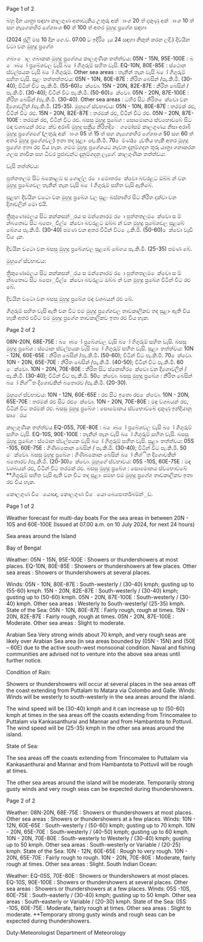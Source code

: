Page 1 of 2

බහු දින යාත්‍රා සඳහා කාලගුණ අනාවැකිය උතුරු අක්ාාංශ 20 ත් දකුණු අක්ාාංශ 10 ත් සහ නැගෙනහිර ගේශාාංශ 60 ත් 100 ත් අතර මුහුදු ප්‍රගේශ සඳහා

(2024 ජූලි මස 10 දින ගෙ.ව. 07.00 ට ඉදිරි ෙැය 24 සඳහා නිකුත් කරන ලදි.) දිවයින වටා වන මුහුදු ප්‍රගේශ

ගබාංොල ගබාකක මුහුදු ප්‍රගේශය කාලගුණික තත්ත්වය: 05N - 15N, 95E-100E : බ ොබ ෝ ප්‍රබේශවල වැසි බ ෝ ගිගුරුම් සහිත වැසි. EQ-10N, 80E-85E : ස්ථොන ස්වල්පයක වැසි බ ෝ ගිගුරුම්. Other sea areas : තැනින් තැන වැසි බ ෝ ගිගුරුම් සහිත වැසි. සුළං තත්තත්තවය: 05N - 10N, 80E-87E : නිරිත බෙසින් /පැ.කි.මී. (30-40); විටින් විට පැ.කි.මී. (55-60) ෙක්වො. 15N - 20N, 82E-87E : නිරිත බෙසින් /පැ.කි.මී. (30-40); විටින් විට පැ.කි.මී. (50-60) ෙක්වො. 05N - 20N, 87E-100E : නිරිත බෙසින් /පැ.කි.මී. (30-40). Other sea areas : ටහිර සිට නිරිත ෙක්වො වන දිශොවලින් /පැ.කි.මී. (25-35). මුහුගේ ස්වභාවය: 05N - 10N, 80E-87E : තරමක් රළු, විටින් විට රළු. 15N - 20N, 82E-87E : තරමක් රළු, විටින් විට රළු. 05N - 20N, 87E-100E : තරමක් රළු, විටින් විට රළු. බසසු මුහුදු ප්‍රබේශ : සොමොනය ස්වභොවබේ සිට මඳ වශබයන් රළු ෙක්ව අරාබි මුහුද සක්‍රීය නිරිතදිෙ ගමෝසම් කාලගුණය නිසා අරාබි මුහුදු ප්‍රගේශගේ (උතුරු අක්ාාංශ 05 ත් 15 ත් සහ නැගෙනහිර ගේශාාංශ 50 සහ 60 ත් අතර මුහුදු ප්‍රගේශවල) ඉතා තද සුළාං (ෙැ.කි.මී. 70 ෙමණ) ෙැවතිය හැකි අතර මුහුදු ප්‍රගේශ ඉතා රළු විය හැක. ගමම මුහුදු ප්‍රගේශයට නැවත දැනුම්ගදන තුරු යාත්‍රා ගනාකරන ගලස නාවික සහ ධීවර ප්‍රජාවන්ට දැනුම්ගදනු ලැගේ. කාලගුණික තත්ත්වය:

වැසි තත්ත්වය:

පුත්තතලම සිට බකොළඹ ස ගොල්ල ර ො මොතර ෙක්වො බවරළට ඔබ්බ න් වන මුහුදු ප්‍රබේශවල තැනින් තැන වැසි බ ෝ ගිගුරුම් සහිත වැසි ඇතිබේ.

සුළඟ: දිවයින වටො වන මුහුදු ප්‍රබේශ වල සුළං බස්නාහිර සිට නිරිත දක්වා වන දිශාවලින් මො එයි.

ත්‍රිකුණොමලය සිට කන්කසන්ුරය ස මන්නොරම ර ො පුත්තතලම ෙක්වො ස ම් න්බතොට සිට බපොුවිල් ෙක්වො බවරළට ඔබ්බ න් වන මුහුදු ප්‍රබේශවල සුළබේ බේගය පැ.කි.මී. (30-40) පමණ වන අතර විටින් විට ෙැ.කි.මී. (50-60) ෙක්වො වැඩි විය ැක.

දිවයින වටො වන බසසු මුහුදු ප්‍රබේශවල සුළබේ බේගය පැ.කි.මී. (25-35) පමණ බේ.

මුහුගේ ස්වභාවය:

ත්‍රිකුණොමලය සිට කන්කසන්ුරය ස මන්නොරම ර ො පුත්තතලම ෙක්වො ස ම් න්බතොට සිට බපොුවිල් ෙක්වො බවරළට ඔබ්බ න් වන මුහුදු ප්‍රබේශ විටින් විට රළු බේ.

දිවයින වටො වන බසසු මුහුදු ප්‍රබේශ මඳ වශබයන් රළු බේ.

ගිගුරුම් සහිත වැසි ඇති වන විට එම මුහුදු ප්‍රගේශවල තාවකාලිකව තද සුළාං ඇති විය හැකි අතර එවිට එම මුහුදු ප්‍රගේශ තාවකාලිකව ඉතා රළු විය හැක.

Page 2 of 2

08N-20N, 68E-75E : බ ොබ ෝ ප්‍රබේශවල වැසි බ ෝ ගිගුරුම් සහිත වැසි. බසසු මුහුදු ප්‍රබේශ : ස්ථොන ස්වල්පයක වැසි බ ෝ ගිගුරුම් සහිත වැසි. සුළාං තත්ත්වය: 10N - 12N, 60E-65E : නිරිත බෙසින් /පැ.කි.මී. (50-60); විටින් විට පැ.කි.මී. 70 ෙක්වො. 10N - 20N, 65E-70E : නිරිත බෙසින් /පැ.කි.මී. (40-50); විටින් විට පැ.කි.මී. 60 ෙක්වො. 10N - 20N, 70E-80E : නිරිත සිට ස්නොහිර ෙක්වො වන දිශොවලින් /පැ.කි.මී. (30-40); විටින් විට පැ.කි.මී. 50 ෙක්වො. බසසු මුහුදු ප්‍රබේශ : නිරිත බෙසින් බ ෝ නිශ්ිත දිශොවකින් බතොරව /පැ.කි.මී. (20-30).

මුහුගේ ස්වභාවය: 10N - 12N, 60E-65E : රළු සිට ඉතො රළු ෙක්වො. 10N - 20N, 65E-70E : තරමක් රළු සිට රළු ෙක්වො. 10N - 20N, 70E-80E : මඳ වශබයන් රළු, විටින් විට තරමක් රළු. බසසු මුහුදු ප්‍රබේශ : සොමොනය ස්වභොවබේ දකුණු ඉන්දියානු සාෙරය

කාලගුණික තත්ත්වය EQ-05S, 70E-80E : බ ොබ ෝ ප්‍රබේශවල වැසි බ ෝ ගිගුරුම් සහිත වැසි. EQ-10S, 90E-100E : තැනින් තැන වැසි බ ෝ ගිගුරුම් සහිත වැසි. බසසු මුහුදු ප්‍රබේශ : ස්ථොන ස්වල්පයක වැසි බ ෝ ගිගුරුම් සහිත වැසි. සුළාං තත්ත්වය: 05S -10S, 60E-75E : ගිණිබකොන බෙසින් / පැ.කි.මී. (30-40); විටින් විට පැ.කි.මී. 50 ෙක්වො. බසසු මුහුදු ප්‍රබේශ : ගිණිබකොන බෙසින් බ ෝ නිශ්ිත දිශොවකින් බතොරව /පැ.කි.මී. (20-30) ෙක්වො. මුහුගේ ස්වභාවය: 05S -10S, 60E-75E : මඳ වශබයන් රළු, විටින් විට තරමක් රළු. බසසු මුහුදු ප්‍රබේශ : සොමොනය ස්වභොවබේ **ගිගුරුම් සහිත වැසි ඇති වන විට තද සුළාං සමඟ එම මුහුදු ප්‍රගේශ තාවකාලිකව ඉතා රළු විය හැක.

කොලගුණ විෙයොඥ, කොලගුණ විෙයො බෙපොර්තබම්න්ුව.

Page 1 of 2

Weather forecast for multi-day boats For the sea areas in between 20N - 10S and 60E-100E (Issued at 07.00 a.m. on 10 July 2024, for next 24 hours)

Sea areas around the Island

Bay of Bengal

Weather: 05N - 15N, 95E-100E : Showers or thundershowers at most places. EQ-10N, 80E-85E : Showers or thundershowers at few places. Other sea areas : Showers or thundershowers at several places.

Winds: 05N - 10N, 80E-87E : South-westerly / (30-40) kmph; gusting up to (55-60) kmph. 15N - 20N, 82E-87E : South-westerly / (30-40) kmph; gusting up to (50-60) kmph. 05N - 20N, 87E-100E : South-westerly / (30-40) kmph. Other sea areas : Westerly to South-westerly/ (25-35) kmph. State of the Sea: 05N - 10N, 80E-87E : Fairly rough, rough at times. 15N - 20N, 82E-87E : Fairly rough, rough at times. 05N - 20N, 87E-100E : Moderate. Other sea areas : Slight to moderate.

Arabian Sea Very strong winds about 70 kmph, and very rough seas are likely over Arabian Sea area (in sea areas bounded by (05N - 15N) and (50E – 60E) due to the active south-west monsoonal condition. Naval and fishing communities are advised not to venture into the above sea areas until further notice.

Condition of Rain:

Showers or thundershowers will occur at several places in the sea areas off the coast extending from Puttalam to Matara via Colombo and Galle. Winds: Winds will be westerly to south-westerly in the sea areas around the island.

The wind speed will be (30-40) kmph and it can increase up to (50-60) kmph at times in the sea areas off the coasts extending from Trincomalee to Puttalam via Kankasanthurai and Mannar and from Hambantota to Pottuvil. The wind speed will be (25-35) kmph in the other sea areas around the island.

State of Sea:

The sea areas off the coasts extending from Trincomalee to Puttalam via Kankasanthurai and Mannar and from Hambantota to Pottuvil will be rough at times.

The other sea areas around the island will be moderate. Temporarily strong gusty winds and very rough seas can be expected during thundershowers.

Page 2 of 2

Weather: 08N-20N, 68E-75E : Showers or thundershowers at most places. Other sea areas : Showers or thundershowers at a few places. Winds: 10N - 12N, 60E-65E : South-westerly / (50-60) kmph; gusting up to 70 kmph. 10N - 20N, 65E-70E : South-westerly / (40-50) kmph; gusting up to 60 kmph. 10N - 20N, 70E-80E : South-westerly to Westerly / (30-40) kmph; gusting up to 50 kmph. Other sea areas : South-westerly or Variable / (20-25) kmph. State of the Sea: 10N - 12N, 60E-65E : Rough to very rough. 10N - 20N, 65E-70E : Fairly rough to rough. 10N - 20N, 70E-80E : Moderate, fairly rough at times. Other sea areas : Slight. South Indian Ocean:

Weather: EQ-05S, 70E-80E : Showers or thundershowers at most places. EQ-10S, 90E-100E : Showers or thundershowers at several places. Other sea areas : Showers or thundershowers at a few places. Winds: 05S -10S, 60E-75E : South-easterly / (30-40) kmph; gusting up to 50 kmph. Other sea areas : South-easterly or Variable / (20-30) kmph. State of the Sea: 05S -10S, 60E-75E : Moderate, fairly rough at times. Other sea areas : Slight to moderate. **Temporary strong gusty winds and rough seas can be expected during thundershowers.

Duty-Meteorologist Department of Meteorology